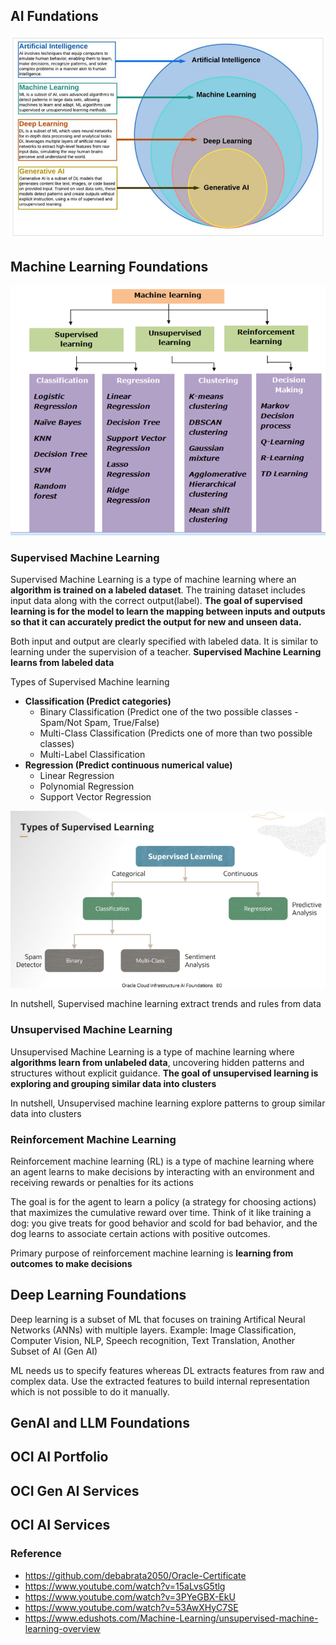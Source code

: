 ## AI Fundations

<img src="images/ai_stack.png"/>

## Machine Learning Foundations

<img src="images/types_of_ml.png"/>


### Supervised Machine Learning

Supervised Machine Learning is a type of machine learning where an **algorithm is trained on a labeled dataset**. The training dataset includes input data along with the correct output(label). **The goal of supervised learning is for the model to learn the mapping between inputs and outputs so that it can accurately predict the output for new and unseen data.**

Both input and output are clearly specified with labeled data. It is similar to learning under the supervision of a teacher. **Supervised Machine Learning learns from labeled data**

Types of Supervised Machine learning
- **Classification (Predict categories)**
  - Binary Classification (Predict one of the two possible classes - Spam/Not Spam, True/False)
  - Multi-Class Classification (Predicts one of more than two possible classes)
  - Multi-Label Classification 
- **Regression (Predict continuous numerical value)**
  - Linear Regression
  - Polynomial Regression
  - Support Vector Regression

<img src="images/types_of_supervised_learning.png"/>

In nutshell, Supervised machine learning extract trends and rules from data

### Unsupervised Machine Learning

Unsupervised Machine Learning is a type of machine learning where **algorithms learn from unlabeled data**, uncovering hidden patterns and structures without explicit guidance. **The goal of unsupervised learning is exploring and grouping similar data into clusters**

In nutshell, Unsupervised machine learning explore patterns to group similar data into clusters

### Reinforcement Machine Learning

Reinforcement machine learning (RL) is a type of machine learning where an agent learns to make decisions by interacting with an environment and receiving rewards or penalties for its actions

The goal is for the agent to learn a policy (a strategy for choosing actions) that maximizes the cumulative reward over time. Think of it like training a dog: you give treats for good behavior and scold for bad behavior, and the dog learns to associate certain actions with positive outcomes. 

Primary purpose of reinforcement machine learning is **learning from outcomes to make decisions**

## Deep Learning Foundations

Deep learning is a subset of ML that focuses on training Artifical Neural Networks (ANNs) with multiple layers. Example: Image Classification, Computer Vision, NLP, Speech recognition, Text Translation, Another Subset of AI (Gen AI)

ML needs us to specify features whereas DL extracts features from raw and complex data. Use the extracted features to build internal representation which is not possible to do it manually.


## GenAI and LLM Foundations

## OCI AI Portfolio

## OCI Gen AI Services

## OCI AI Services


### Reference
- https://github.com/debabrata2050/Oracle-Certificate
- https://www.youtube.com/watch?v=15aLvsG5tlg
- https://www.youtube.com/watch?v=3PYeGBX-EkU
- https://www.youtube.com/watch?v=53AwXHyC7SE
- https://www.edushots.com/Machine-Learning/unsupervised-machine-learning-overview